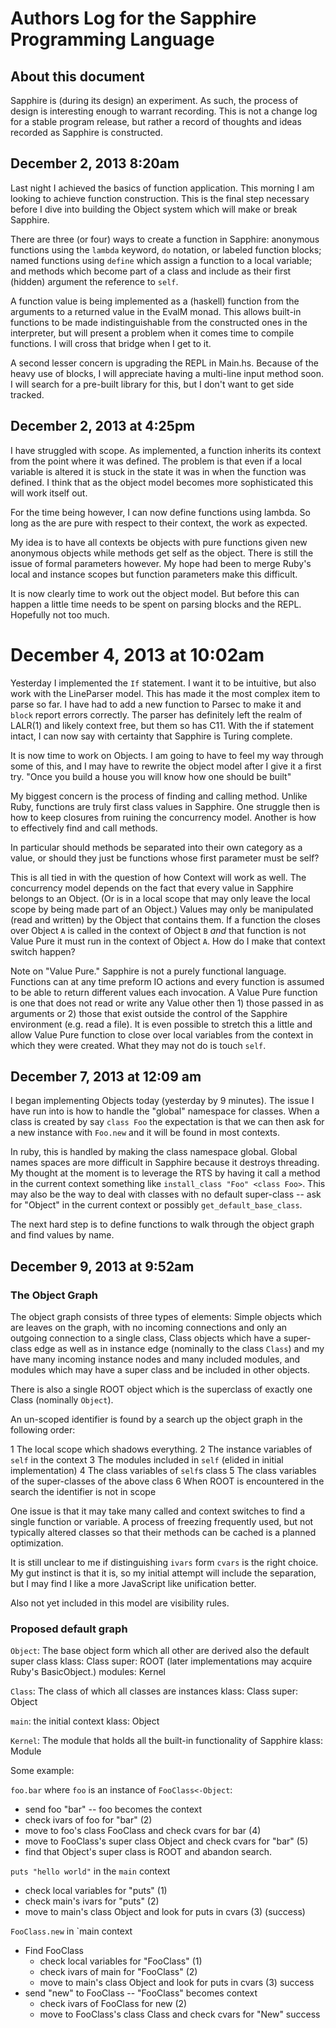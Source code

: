 # Authors Log for the Sapphire Programming Language

## About this document

Sapphire is (during its design) an experiment.  As such, the process of design
is interesting enough to warrant recording.  This is not a change log for a
stable program release, but rather a record of thoughts and ideas recorded as
Sapphire is constructed.

## December 2, 2013 8:20am

Last night I achieved the basics of function application.  This morning I am
looking to achieve function construction. This is the final step necessary before
I dive into building the Object system which will make or break Sapphire.

There are three (or four) ways to create a function in Sapphire: anonymous
functions using the `lambda` keyword, `do` notation, or labeled function blocks;
named functions using `define` which assign a function to a local variable; and
methods which become part of a class and include as their first (hidden)
argument the reference to `self`.

A function value is being implemented as a (haskell) function from the arguments
to a returned value in the EvalM monad.  This allows built-in functions to be
made indistinguishable from the constructed ones in the interpreter, but will
present a problem when it comes time to compile functions.  I will cross that
bridge when I get to it.

A second lesser concern is upgrading the REPL in Main.hs.  Because of the heavy
use of blocks, I will appreciate having a multi-line input method soon.  I will
search for a pre-built library for this, but I don't want to get side tracked.

## December 2, 2013 at 4:25pm

I have struggled with scope. As implemented, a function inherits its context
from the point where it was defined. The problem is that even if a local
variable is altered it is stuck in the state it was in when the function was
defined.  I think that as the object model becomes more sophisticated this will
work itself out.

For the time being however, I can now define functions using lambda. So long as
the are pure with respect to their context, the work as expected.

My idea is to have all contexts be objects with pure functions given new
anonymous objects while methods get self as the object.  There is still the
issue of formal parameters however. My hope had been to merge Ruby's local and
instance scopes but function parameters make this difficult.

It is now clearly time to work out the object model.  But before this can happen
a little time needs to be spent on parsing blocks and the REPL.  Hopefully not
too much.

# December 4, 2013 at 10:02am

Yesterday I implemented the `If` statement. I want it to be intuitive,
but also work with the LineParser model.  This has made it the most complex item
to parse so far. I have had to add a new function to Parsec to make it and
`block` report errors correctly. The parser has definitely left the realm of
LALR(1) and likely context free, but them so has C11.  With the if statement
intact, I can now say with certainty that Sapphire is Turing complete.

It is now time to work on Objects. I am going to have to feel my way through
some of this, and I may have to rewrite the object model after I give it a first
try. "Once you build a house you will know how one should be built"

My biggest concern is the process of finding and calling method.  Unlike Ruby,
functions are truly first class values in Sapphire. One struggle then is how to
keep closures from ruining the concurrency model. Another is how to effectively
find and call methods.

In particular should methods be separated into their own category as a value, or
should they just be functions whose first parameter must be self?

This is all tied in with the question of how Context will work as well. The
concurrency model depends on the fact that every value in Sapphire belongs to an
Object. (Or is in a local scope that may only leave the local scope by being
made part of an Object.) Values may only be manipulated (read and written) by
the Object that contains them. If a function the closes over Object `A` is called in
the context of Object `B` *and* that function is not Value Pure it must run in
the context of Object `A`.  How do I make that context switch happen?

Note on "Value Pure." Sapphire is not a purely functional language. Functions
can at any time preform IO actions and every function is assumed to be able to
return different values each invocation.  A Value Pure function is one that does
not read or write any Value other then 1) those passed in as arguments or 2)
those that exist outside the control of the Sapphire environment (e.g. read a
file). It is even possible to stretch this a little and allow Value Pure
function to close over local variables from the context in which they were
created. What they may not do is touch `self`.

## December 7, 2013 at 12:09 am

I began implementing Objects today (yesterday by 9 minutes).  The issue I have
run into is how to handle the "global" namespace for classes. When a class is
created by say `class Foo` the expectation is that we can then ask for a new
instance with `Foo.new` and it will be found in most contexts.

In ruby, this is handled by making the class namespace global.  Global names
spaces are more difficult in Sapphire because it destroys threading.  My thought
at the moment is to leverage the RTS by having it call a method in the current
context something like `install_class "Foo" <class Foo>`.  This may also be the
way to deal with classes with no default super-class -- ask for "Object" in the
current context or possibly `get_default_base_class`.

The next hard step is to define functions to walk through the object graph and
find values by name.

## December 9, 2013 at 9:52am

### The Object Graph

The object graph consists of three types of elements: Simple objects which are
leaves on the graph, with no incoming connections and only an outgoing
connection to a single class, Class objects which have a super-class edge as
well as in instance edge (nominally to the class `Class`) and my have many
incoming instance nodes and many included modules, and modules which may have a
super class and be included in other objects.

There is also a single ROOT object which is the superclass of exactly one Class
(nominally `Object`).

An un-scoped identifier is found by a search up the object graph in the following
order:

  1 The local scope which shadows everything.
  2 The instance variables of `self` in the context
  3 The modules included in `self` (elided in initial implementation)
  4 The class variables of `self`s class
  5 The class variables of the super-classes of the above class
  6 When ROOT is encountered in the search the identifier is not in scope

One issue is that it may take many called and context switches to find a single
function or variable.  A process of freezing frequently used, but not typically
altered classes so that their methods can be cached is a planned optimization.

It is still unclear to me if distinguishing `ivars` form `cvars` is the right
choice. My gut instinct is that it is, so my initial attempt will include the
separation, but I may find I like a more JavaScript like unification better.

Also not yet included in this model are visibility rules.

### Proposed default graph

`Object`:  The base object form which all other are derived
           also the default super class
  klass:   Class
  super:   ROOT  (later implementations may acquire Ruby's BasicObject.)
  modules: Kernel

`Class`: The class of which all classes are instances
  klass: Class
  super: Object

`main`: the initial context
  klass: Object

`Kernel`: The module that holds all the built-in functionality of Sapphire
  klass: Module

Some example:

`foo.bar` where `foo` is an instance of `FooClass<-Object`:

  * send foo "bar" -- foo becomes the context
  * check ivars of foo for "bar" (2)
  * move to foo's class FooClass and check cvars for bar (4)
  * move to FooClass's super class Object and check cvars for "bar" (5)
  * find that Object's super class is ROOT and abandon search.

`puts "hello world"` in the `main` context

  * check local variables for "puts" (1)
  * check main's ivars for "puts" (2)
  * move to main's class Object and look for puts in cvars (3)
    (success)

`FooClass.new` in `main context

  * Find FooClass
    * check local variables for "FooClass" (1)
    * check ivars of main for "FooClass" (2)
    * move to main's class Object and look for puts in cvars (3)
      success
  * send "new" to FooClass -- "FooClass" becomes context
    * check ivars of FooClass for new (2)
    * move to FooClass's class Class and check cvars for "New"
      success

